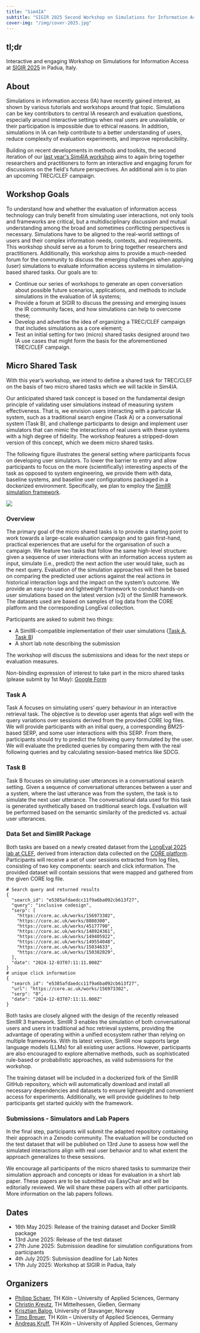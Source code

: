 ```yaml
---
title: "Sim4IA"
subtitle: "SIGIR 2025 Second Workshop on Simulations for Information Access"
cover-img: "/img/cover-2025.jpg"
---
```


## tl;dr

Interactive and engaging Workshop on Simulations for Information Access at [SIGIR 2025](https://sigir2025.dei.unipd.it/) in Padua, Italy. 

## About

Simulations in information access (IA) have recently gained interest, as shown by various tutorials and workshops around that topic. 
Simulations can be key contributors to central IA research and evaluation questions, especially around interactive settings when real users are unavailable, or their participation is impossible due to ethical reasons. In addition, simulations in IA can help contribute to a better understanding of users, reduce complexity of evaluation experiments, and improve reproducibility. 

Building on recent developments in methods and toolkits, the second iteration of our [last year's Sim4IA workshop](../sigir2024) aims to again bring together researchers and practitioners to form an interactive and engaging forum for discussions on the field's future perspectives. An additional aim is to plan an upcoming TREC/CLEF campaign.

## Workshop Goals

To understand how and whether the evaluation of information access technology can truly benefit from simulating user interactions, not only tools and frameworks are critical, but a multidisciplinary discussion and mutual understanding among the broad and sometimes conflicting perspectives is necessary. Simulations have to be aligned to the real-world settings of users and their complex information needs, contexts, and requirements. This workshop should serve as a forum to bring together researchers and practitioners. Additionally, this workshop aims to provide a much-needed forum for the community to discuss the emerging challenges when applying (user) simulations to evaluate information access systems in simulation-based shared tasks. Our goals are to:

* Continue our series of workshops to generate an open conversation about possible future scenarios, applications, and methods to include simulations in the evaluation of IA systems;
* Provide a forum at SIGIR to discuss the pressing and emerging issues the IR community faces, and how simulations can help to overcome these;
* Develop and advertise the idea of organizing a TREC/CLEF campaign that includes simulations as a core element;
* Test an initial setting for two (micro) shared tasks designed around two IA use cases that might form the basis for the aforementioned TREC/CLEF campaign.

## Micro Shared Task

With this year’s workshop, we intend to define a shared task for TREC/CLEF on the basis of two micro shared tasks which we will tackle in Sim4IA.

Our anticipated shared task concept is based on the fundamental
design principle of validating user simulations instead of measuring system effectiveness. That is, we envision users interacting with a particular IA system, such as a traditional search engine (Task A) or a conversational system (Task B), and challenge participants to design and implement user simulators that can mimic the interactions of real users with these systems with a high degree of fidelity.
The workshop features a stripped-down version of this concept,
which we deem micro shared tasks.

The following figure illustrates the general setting where participants focus on developing user simulators. To lower the barrier to entry and allow participants to focus on the more (scientifically) interesting aspects of the task as opposed to system engineering, we provide them with data, baseline systems, and baseline user configurations packaged in a dockerized environment. Specifically, we plan to employ the [SimIIR simulation framework](https://github.com/simint-ai/simiir-3). 

<img src="img/sim4ia25.png"/>

### Overview

The primary goal of the micro shared tasks is to provide a starting point to work towards a large-scale evaluation campaign and to gain first-hand, practical experiences that are useful for the organisation of such a campaign. We feature two tasks that follow the same high-level structure: given a sequence of user interactions with an information access system as input, simulate (i.e., predict) the next action the user would take, such as the next query. Evaluation of the simulation approaches will then be based on comparing the predicted user actions against the real actions in historical interaction logs and the impact on the system’s outcome. We provide an easy-to-use and lightweight framework to conduct hands-on user simulations based on the latest version (v3) of the SimIIR framework. The datasets used are based on samples of log data from the CORE platform and the corresponding LongEval collection. 

Participants are asked to submit two things:
- A SimIIR-compatible implementation of their user simulations ([Task A](#task-a), [Task B](#task-b))
- A short lab note describing the submission

The workshop will discuss the submissions and ideas for the next steps or evaluation measures.

Non-binding expression of interest to take part in the micro shared tasks (please submit by 1st May): [Google Form](https://forms.gle/ftV8cwjywHWsBhCw9)

### Task A

Task A focuses on simulating users’ query behaviour in an interactive retrieval task. The objective is to develop user agents that align well with the query variations over sessions derived from the provided CORE log files. We will provide participants with an initial query, a corresponding BM25-based SERP, and some user interactions with this SERP. From there, participants should try to predict the following query formulated by the user. We will evaluate the predicted queries by comparing them with the real following queries and by calculating session-based metrics like SDCG. 

### Task B 
Task B focuses on simulating user utterances in a conversational search setting. Given a sequence of conversational utterances between a user and a system, where the last utterance was from the system, the task is to simulate the next user utterance. The conversational data used for this task is generated synthetically based on traditional search logs. Evaluation will be performed based on the semantic similarity of the predicted vs. actual user utterances.

### Data Set and SimIIR Package

Both tasks are based on a newly created dataset from the [LongEval 2025 lab at CLEF](https://clef-longeval.github.io/), derived from interaction data collected on the [CORE platform](https://core.ac.uk). Participants will receive a set of user sessions extracted from log files, consisting of two key components: search and click information. The provided dataset will contain sessions that were mapped and gathered from the given CORE log file.

```
# Search query and returned results
{ 
  "search_id": "e5385afdaedcc11f9a6ba092cb613f27", 
  "query": "inclusive codesign",
  "serp": [
    "https://core.ac.uk/works/156973302",
    "https://core.ac.uk/works/8080300",
    "https://core.ac.uk/works/45177790",
    "https://core.ac.uk/works/148924361",
    "https://core.ac.uk/works/149405922",
    "https://core.ac.uk/works/149554048",
    "https://core.ac.uk/works/15034633",
    "https://core.ac.uk/works/150382029",
  ],
  "date": "2024-12-03T07:11:11.000Z"
}
# unique click information
{ 
  "search_id": "e5385afdaedcc11f9a6ba092cb613f27", 
  "url": "https://core.ac.uk/works/156973302",
  "serp": "0", 
  "date": "2024-12-03T07:11:11.000Z" 
}
```

Both tasks are closely aligned with the design of the recently released SimIIR 3 framework. SimIIR 3 enables the simulation of both conversational users and users in traditional ad hoc retrieval systems, providing the advantage of operating within a unified ecosystem rather than relying on multiple frameworks. With its latest version, SimIIR now supports large language models (LLMs) for all existing user actions. However, participants are also encouraged to explore alternative methods, such as sophisticated rule-based or probabilistic approaches, as valid submissions for the workshop.

The training dataset will be included in a dockerized fork of the SimIIR GitHub repository, which will automatically download and install all necessary dependencies and datasets to ensure lightweight and convenient access for experiments. Additionally, we will provide guidelines to help participants get started quickly with the framework.

### Submissions - Simulators and Lab Papers

In the final step, participants will submit the adapted repository containing their approach in a Zenodo community. The evaluation will be conducted on the test dataset that will be published on 13rd June to assess how well the simulated interactions align with real user behavior and to what extent the approach generalizes to these sessions.

We encourage all participants of the micro shared tasks to summarize their simulation approach and concepts or ideas for evaluation in a short lab paper. These papers are to be submitted via EasyChair and will be editorially reviewed. We will share these papers with all other participants. More information on the lab papers follows.

## Dates

- 16th May 2025: Release of the training dataset and Docker SimIIR package
- 13rd June 2025: Release of the test dataset
- 27th June 2025: Submission deadline for simulation configurations from participants
- 4th July 2025: Submission deadline for Lab Notes
- 17th July 2025: Workshop at SIGIR in Padua, Italy


## Organizers

* [Philipp Schaer](https://ir.web.th-koeln.de/people/philipp-schaer/), TH Köln – University of Applied Sciences, Germany
* [Christin Kreutz](https://kreutzch.github.io/), TH Mittelhessen, Gießen, Germany
* [Krisztian Balog](https://krisztianbalog.com/), University of Stavanger, Norway
* [Timo Breuer](https://ir.web.th-koeln.de/people/timo-breuer/), TH Köln – University of Applied Sciences, Germany
* [Andreas Kruff](https://ir.web.th-koeln.de/people/andreas-kruff/), TH Köln – University of Applied Sciences, Germany

